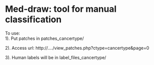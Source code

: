 # Med-draw: tool for manual classification

To use:  
1). Put patches in patches_cancertype/

2). Access url: http://..../view_patches.php?ctype=cancertype&page=0

3). Human labels will be in label_files_cancertype/
